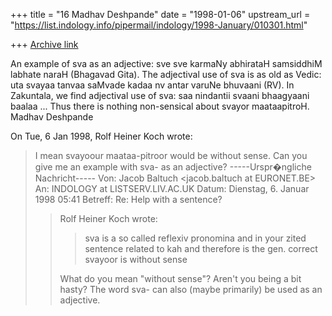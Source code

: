 +++
title = "16 Madhav Deshpande"
date = "1998-01-06"
upstream_url = "https://list.indology.info/pipermail/indology/1998-January/010301.html"

+++
[Archive link](https://list.indology.info/pipermail/indology/1998-January/010301.html)

An example of sva as an adjective:
	sve sve karmaNy abhirataH samsiddhiM labhate naraH (Bhagavad
Gita).  The adjectival use of sva is as old as Vedic: uta svayaa tanvaa
saMvade kadaa nv antar varuNe bhuvaani (RV).  In Zakuntala, we find
adjectival use of sva:  saa nindantii svaani bhaagyaani baalaa ...
	Thus there is nothing non-sensical about svayor maataapitroH.
					Madhav Deshpande

On Tue, 6 Jan 1998, Rolf Heiner Koch wrote:

> I mean svayoour maataa-pitroor would be without
> sense. Can you give me an example with sva- as an
> adjective?
> -----Urspr�ngliche Nachricht-----
> Von: Jacob Baltuch <jacob.baltuch at EURONET.BE>
> An: INDOLOGY at LISTSERV.LIV.AC.UK
> <INDOLOGY at LISTSERV.LIV.AC.UK>
> Datum: Dienstag, 6. Januar 1998 05:41
> Betreff: Re: Help with a sentence?
> 
> 
> >Rolf Heiner Koch wrote:
> >
> >>sva is a so called reflexiv pronomina and in
> your
> >>zited sentence
> >>related to kah and therefore is the gen. correct
> >>svayoor is without sense
> >
> >What do you mean "without sense"? Aren't you
> being
> >a bit hasty? The word sva- can also (maybe
> primarily)
> >be used as an adjective.
> >
> 



